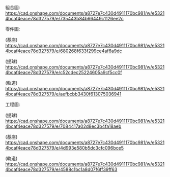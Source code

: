 組合圖: https://cad.onshape.com/documents/a8727e7c430d4911170bc981/w/e53214bcaf4eace78d327579/e/735443b84b66449c1126ee2c

零件圖:

(基座) https://cad.onshape.com/documents/a8727e7c430d4911170bc981/w/e53214bcaf4eace78d327579/e/680268f633f299ce4af6a9dc

(提球) https://cad.onshape.com/documents/a8727e7c430d4911170bc981/w/e53214bcaf4eace78d327579/e/c52cdec25224605a9cf5cc0f

(軌道) https://cad.onshape.com/documents/a8727e7c430d4911170bc981/w/e53214bcaf4eace78d327579/e/aefbcbb3430f613075036941

工程圖:

(提球) https://cad.onshape.com/documents/a8727e7c430d4911170bc981/w/e53214bcaf4eace78d327579/e/7084417a02d8ec3b4fa18aeb 

(基座) https://cad.onshape.com/documents/a8727e7c430d4911170bc981/w/e53214bcaf4eace78d327579/e/4d993e580b5dc3cfc096bce5 

(軌道) https://cad.onshape.com/documents/a8727e7c430d4911170bc981/w/e53214bcaf4eace78d327579/e/4588c1bc1a8d07f6ff39ff63
